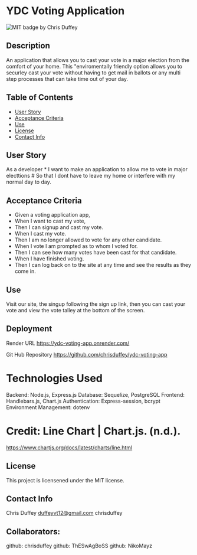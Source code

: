 
# YDC Voting Application
  ![MIT badge ](https://img.shields.io/badge/License-MIT-yellow.svg)
  by Chris Duffey
  ## Description
  An application that allows you to cast your vote in a major election from the comfort of your home. This "enviromentally friendly option allows you to securley cast your vote without having to get mail in ballots or any multi step processes that can take time out of your day.
  ## Table of Contents
  - [User Story](#user-story)
  - [Acceptance Criteria](#acceptance-criteria)
  - [Use](#use)
  - [License](#license)
  - [Contact Info](#contact-info)


  ## User Story
  As a developer * I want to make an application to allow me to vote in major electtions # So that I dont have to leave my home or interfere with my normal day to day.
  ## Acceptance Criteria
  * Given a voting application app, 
  * When I want to cast my vote, 
  * Then I can signup and cast my vote. 
  * When I cast my vote. 
  * Then I am no longer allowed to vote for any other candidate.
  * When I vote I am prompted as to whom I voted for. 
  * Then I can see how many votes have been cast for that candidate.
  * When I have finished voting. 
  * Then I can log back on to the site at any time and see the results as they come in.

  
  ## Use
  Visit our site, the singup following the sign up link, then you can cast your vote and view the vote talley at the bottom of the screen.

  ## Deployment
  Render URL
  https://ydc-voting-app.onrender.com/ 

  Git Hub Repository
  https://github.com/chrisduffey/ydc-voting-app
  
  # Technologies Used
Backend: Node.js, Express.js
Database: Sequelize, PostgreSQL
Frontend: Handlebars.js, Chart.js
Authentication: Express-session, bcrypt
Environment Management: dotenv

  # Credit: Line Chart | Chart.js. (n.d.).
 https://www.chartjs.org/docs/latest/charts/line.html
  


  
  ## License
This project is licensened under the MIT license.
  ## Contact Info
  Chris Duffey
  duffeyvt12@gmail.com
  chrisduffey

 ## Collaborators:
  github: chrisduffey
  github: ThESwAgBoSS
  github: NikoMayz

